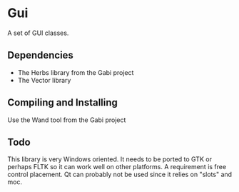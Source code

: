 Gui
===
A set of GUI classes.

Dependencies
-----------------------------
 * The Herbs library from the Gabi project
 * The Vector library

Compiling and Installing
-----------------------------
Use the Wand tool from the Gabi project

Todo
-----------------------------
This library is very Windows oriented. It needs to be ported to GTK or perhaps FLTK so it can work well on other platforms. A requirement is free control placement. Qt can probably not be used since it relies on "slots" and moc.
